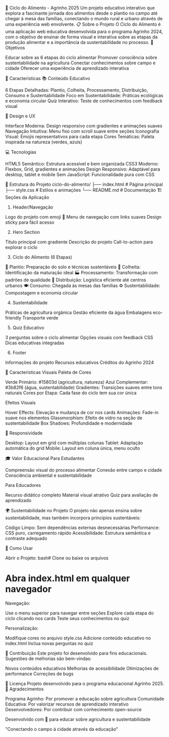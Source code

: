 🌱 Ciclo do Alimento - Agrinho 2025
Um projeto educativo interativo que explora a fascinante jornada dos alimentos desde o plantio no campo até chegar à mesa das famílias, conectando o mundo rural e urbano através de uma experiência web envolvente.
📋 Sobre o Projeto
O Ciclo do Alimento é uma aplicação web educativa desenvolvida para o programa Agrinho 2024, com o objetivo de ensinar de forma visual e interativa sobre as etapas da produção alimentar e a importância da sustentabilidade no processo.
🎯 Objetivos

Educar sobre as 6 etapas do ciclo alimentar
Promover consciência sobre sustentabilidade na agricultura
Conectar conhecimentos sobre campo e cidade
Oferecer uma experiência de aprendizado interativa

🚀 Características
📚 Conteúdo Educativo

6 Etapas Detalhadas: Plantio, Colheita, Processamento, Distribuição, Consumo e Sustentabilidade
Foco em Sustentabilidade: Práticas ecológicas e economia circular
Quiz Interativo: Teste de conhecimentos com feedback visual

🎨 Design e UX

Interface Moderna: Design responsivo com gradientes e animações suaves
Navegação Intuitiva: Menu fixo com scroll suave entre seções
Iconografia Visual: Emojis representativos para cada etapa
Cores Temáticas: Paleta inspirada na natureza (verdes, azuis)

💻 Tecnologias

HTML5 Semântico: Estrutura acessível e bem organizada
CSS3 Moderno: Flexbox, Grid, gradientes e animações
Design Responsivo: Adaptável para desktop, tablet e mobile
Sem JavaScript: Funcionalidade pura com CSS

📁 Estrutura do Projeto
ciclo-do-alimento/
├── index.html          # Página principal
├── style.css           # Estilos e animações
└── README.md          # Documentação
🏗️ Seções da Aplicação
1. Header/Navegação

Logo do projeto com emoji 🌱
Menu de navegação com links suaves
Design sticky para fácil acesso

2. Hero Section

Título principal com gradiente
Descrição do projeto
Call-to-action para explorar o ciclo

3. Ciclo do Alimento (6 Etapas)

🌱 Plantio: Preparação do solo e técnicas sustentáveis
🌾 Colheita: Identificação da maturação ideal
🏭 Processamento: Transformação com padrões de qualidade
🚛 Distribuição: Logística eficiente até centros urbanos
🍽️ Consumo: Chegada às mesas das famílias
♻️ Sustentabilidade: Compostagem e economia circular

4. Sustentabilidade

Práticas de agricultura orgânica
Gestão eficiente da água
Embalagens eco-friendly
Transporte verde

5. Quiz Educativo

3 perguntas sobre o ciclo alimentar
Opções visuais com feedback CSS
Dicas educativas integradas

6. Footer

Informações do projeto
Recursos educativos
Créditos do Agrinho 2024

🎨 Características Visuais
Paleta de Cores

Verde Primário: #15803d (agricultura, natureza)
Azul Complementar: #3b82f6 (água, sustentabilidade)
Gradientes: Transições suaves entre tons naturais
Cores por Etapa: Cada fase do ciclo tem sua cor única

Efeitos Visuais

Hover Effects: Elevação e mudança de cor nos cards
Animações: Fade-in suave nos elementos
Glassmorphism: Efeito de vidro na seção de sustentabilidade
Box Shadows: Profundidade e modernidade

📱 Responsividade

Desktop: Layout em grid com múltiplas colunas
Tablet: Adaptação automática do grid
Mobile: Layout em coluna única, menu oculto

🎓 Valor Educacional
Para Estudantes

Compreensão visual do processo alimentar
Conexão entre campo e cidade
Consciência ambiental e sustentabilidade

Para Educadores

Recurso didático completo
Material visual atrativo
Quiz para avaliação de aprendizado

🌍 Sustentabilidade no Projeto
O projeto não apenas ensina sobre sustentabilidade, mas também incorpora princípios sustentáveis:

Código Limpo: Sem dependências externas desnecessárias
Performance: CSS puro, carregamento rápido
Acessibilidade: Estrutura semântica e contraste adequado

🚀 Como Usar

Abrir o Projeto:
bash# Clone ou baixe os arquivos
# Abra index.html em qualquer navegador

Navegação:

Use o menu superior para navegar entre seções
Explore cada etapa do ciclo clicando nos cards
Teste seus conhecimentos no quiz


Personalização:

Modifique cores no arquivo style.css
Adicione conteúdo educativo no index.html
Inclua novas perguntas no quiz



🤝 Contribuição
Este projeto foi desenvolvido para fins educacionais. Sugestões de melhorias são bem-vindas:

Novos conteúdos educativos
Melhorias de acessibilidade
Otimizações de performance
Correções de bugs

📄 Licença
Projeto desenvolvido para o programa educacional Agrinho 2025.
🙏 Agradecimentos

Programa Agrinho: Por promover a educação sobre agricultura
Comunidade Educativa: Por valorizar recursos de aprendizado interativo
Desenvolvedores: Por contribuir com conhecimento open-source


Desenvolvido com 💚 para educar sobre agricultura e sustentabilidade

"Conectando o campo à cidade através da educação"
